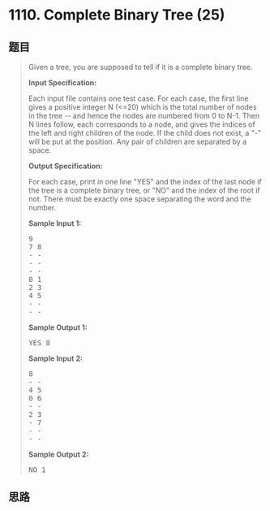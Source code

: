 <h1>1110. Complete Binary Tree (25)</h1>

## 题目

> <div id="problemContent">
> <p>Given a tree, you are supposed to tell if it is a complete binary tree.</p>
> <p><b>
> Input Specification:
> </b></p>
> <p>Each input file contains one test case.  For each case, the first line gives a positive integer N (&lt;=20) which is the total number of nodes in the tree -- and hence the nodes are numbered from 0 to N-1.  Then N lines follow, each corresponds to a node, and gives the indices of the left and right children of the node.  If the child does not exist, a "-" will be put at the position.  Any pair of children are separated by a space.</p>
> <p><b>
> Output Specification:
> </b></p>
> <p>For each case, print in one line "YES" and the index of the last node if the tree is a complete binary tree, or "NO" and the index of the root if not.  There must be exactly one space separating the word and the number.
> </p>
> <b>Sample Input 1:</b><pre>
> 9
> 7 8
> - -
> - -
> - -
> 0 1
> 2 3
> 4 5
> - -
> - -
> </pre>
> <b>Sample Output 1:</b><pre>
> YES 8
> </pre>
> <b>Sample Input 2:</b><pre>
> 8
> - -
> 4 5
> 0 6
> - -
> 2 3
> - 7
> - -
> - -
> </pre>
> <b>Sample Output 2:</b><pre>
> NO 1
> </pre>
> </div>

## 思路

